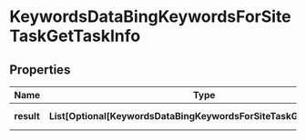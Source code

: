 # KeywordsDataBingKeywordsForSiteTaskGetTaskInfo


## Properties

| Name | Type | Description | Notes |
|------------ | ------------- | ------------- | -------------|
**result** | **List[Optional[KeywordsDataBingKeywordsForSiteTaskGetResultInfo]]** | array of results |[optional]|